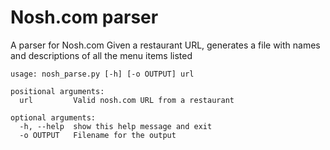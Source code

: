 Nosh.com parser
===============

A parser for Nosh.com
Given a restaurant URL, generates a file with names and descriptions of all the menu items listed                                                                                    
```
usage: nosh_parse.py [-h] [-o OUTPUT] url

positional arguments:
  url         Valid nosh.com URL from a restaurant

optional arguments:
  -h, --help  show this help message and exit
  -o OUTPUT   Filename for the output
```
